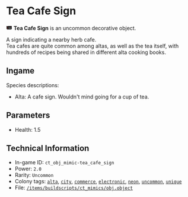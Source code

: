 # Tea Cafe Sign

<img src="https://raw.githubusercontent.com/Ceterai/Enternia/main/objects/alta/eds/decorative/table/icon.png" alt="Tea Cafe Sign icon" loading="lazy" height=16px width="auto" /> **Tea Cafe Sign** is an uncommon decorative object.

A sign indicating a nearby herb cafe.  
Tea cafes are quite common among altas, as well as the tea itself, with hundreds of recipes being shared in different alta cooking books.

## Ingame

Species descriptions:

- Alta: A cafe sign. Wouldn't mind going for a cup of tea.

## Parameters

- Health: 1.5

## Technical Information

- In-game ID: `ct_obj_mimic-tea_cafe_sign`
- Power: `2.0`
- Rarity: `Uncommon`
- Colony tags: [`alta`](https://ceterai.github.io/MyEnternia/Wiki/Tags/Alta), [`city`](https://ceterai.github.io/MyEnternia/Wiki/Tags/City), [`commerce`](https://ceterai.github.io/MyEnternia/Wiki/Tags/Commerce), [`electronic`](https://ceterai.github.io/MyEnternia/Wiki/Tags/Electronic), [`neon`](https://ceterai.github.io/MyEnternia/Wiki/Tags/Neon), [`uncommon`](https://ceterai.github.io/MyEnternia/Wiki/Tags/Uncommon), [`unique`](https://ceterai.github.io/MyEnternia/Wiki/Tags/Unique)
- File: [`/items/buildscripts/ct_mimics/obj.object`](https://github.com/Ceterai/Enternia/blob/main/items/buildscripts/ct_mimics/obj.object)
